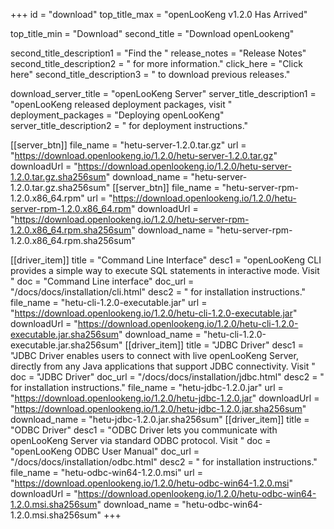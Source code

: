 +++
id = "download"
top_title_max = "openLooKeng v1.2.0 Has Arrived"

top_title_min = "Download"
second_title = "Download openLookeng"

second_title_description1 = "Find the "
release_notes = "Release Notes"
second_title_description2 = " for more information."
click_here = "Click here"
second_title_description3 = " to download previous releases."

download_server_title = "openLooKeng Server"
server_title_description1 = "openLooKeng released deployment packages, visit "
deployment_packages = "Deploying openLooKeng"
server_title_description2 = " for deployment instructions."

[[server_btn]]
    file_name = "hetu-server-1.2.0.tar.gz"
    url = "https://download.openlookeng.io/1.2.0/hetu-server-1.2.0.tar.gz"
    downloadUrl = "https://download.openlookeng.io/1.2.0/hetu-server-1.2.0.tar.gz.sha256sum"
    download_name = "hetu-server-1.2.0.tar.gz.sha256sum"
[[server_btn]]
    file_name = "hetu-server-rpm-1.2.0.x86_64.rpm"
    url = "https://download.openlookeng.io/1.2.0/hetu-server-rpm-1.2.0.x86_64.rpm"
    downloadUrl = "https://download.openlookeng.io/1.2.0/hetu-server-rpm-1.2.0.x86_64.rpm.sha256sum"
    download_name = "hetu-server-rpm-1.2.0.x86_64.rpm.sha256sum"

[[driver_item]]
    title = "Command Line Interface"
    desc1 = "openLooKeng CLI provides a simple way to execute SQL statements in interactive mode. Visit "
    doc = "Command Line interface"
    doc_url = "/docs/docs/installation/cli.html"
    desc2 = " for installation instructions."
    file_name = "hetu-cli-1.2.0-executable.jar"
    url = "https://download.openlookeng.io/1.2.0/hetu-cli-1.2.0-executable.jar"
    downloadUrl = "https://download.openlookeng.io/1.2.0/hetu-cli-1.2.0-executable.jar.sha256sum"
    download_name = "hetu-cli-1.2.0-executable.jar.sha256sum"
[[driver_item]]
    title = "JDBC Driver"
    desc1 = "JDBC Driver enables users to connect with live openLooKeng Server, directly from any Java applications that support JDBC connectivity.  Visit "
    doc = "JDBC Driver"
    doc_url = "/docs/docs/installation/jdbc.html"
    desc2 = " for installation instructions."
    file_name = "hetu-jdbc-1.2.0.jar"
    url = "https://download.openlookeng.io/1.2.0/hetu-jdbc-1.2.0.jar"
    downloadUrl = "https://download.openlookeng.io/1.2.0/hetu-jdbc-1.2.0.jar.sha256sum"
    download_name = "hetu-jdbc-1.2.0.jar.sha256sum"
[[driver_item]]
    title = "ODBC Driver"
    desc1 = "ODBC Driver lets you communicate with openLooKeng Server via standard ODBC protocol. Visit "
    doc = "openLooKeng ODBC User Manual"
    doc_url = "/docs/docs/installation/odbc.html"
    desc2 = " for installation instructions."
    file_name = "hetu-odbc-win64-1.2.0.msi"
    url = "https://download.openlookeng.io/1.2.0/hetu-odbc-win64-1.2.0.msi"
    downloadUrl = "https://download.openlookeng.io/1.2.0/hetu-odbc-win64-1.2.0.msi.sha256sum"
    download_name = "hetu-odbc-win64-1.2.0.msi.sha256sum"
+++
